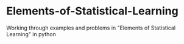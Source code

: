 # Elements-of-Statistical-Learning
Working through examples and problems in "Elements of Statistical Learning" in python
